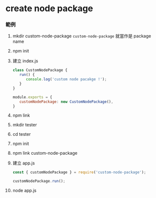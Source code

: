 # create node package

### 範例

1. mkdir custom-node-package
   `custom-node-package` 就當作是 package name
1. npm init

1. 建立 index.js
   ```js
   class CustomNodePackage {
      run() {
         console.log('custom node pacakge !');
      }
   }

   module.exports = {
      customNodePackage: new CustomNodePackage(),
   }
   ```

1. npm link
1. mkdir tester
1. cd tester
1. npm init
1. npm link custom-node-package
1. 建立 app.js

   ```js
   const { customNodePackage } = require('custom-node-package');

   customNodePackage.run();
   ```

1. node app.js

